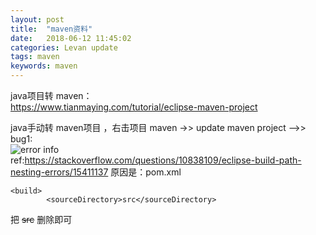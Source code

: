 ```yaml
---
layout: post  
title:  "maven资料"  
date:   2018-06-12 11:45:02  
categories: Levan update  
tags: maven
keywords: maven  
---
```

 java项目转 maven：  
 https://www.tianmaying.com/tutorial/eclipse-maven-project

<!--more -->
java手动转 maven项目 ，右击项目 maven ->> update maven project -->> bug1:  
![error info](error1.png "bug1 img")  
ref:https://stackoverflow.com/questions/10838109/eclipse-build-path-nesting-errors/15411137
原因是：pom.xml
```
<build>
        <sourceDirectory>src</sourceDirectory>
```
把 ~~<sourceDirectory>src</sourceDirectory>~~ 删除即可